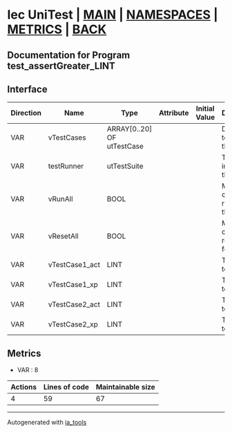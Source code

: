 # Iec UniTest | [MAIN] | [NAMESPACES] | [METRICS] | [BACK]  

## Documentation for Program test_assertGreater_LINT  

## Interface  

| Direction | Name | Type | Attribute | Initial Value | Documentation |
| --------- | ---- | ---- | --------- | ------------- | ------------- |
| VAR | vTestCases | ARRAY[0..20] OF utTestCase |  |  | Definition of all test cases for this POU |  
| VAR | testRunner | utTestSuite |  |  | Test Suite fb instance to run the tests |  
| VAR | vRunAll | BOOL |  |  | Manual command to run all tests for this POU |  
| VAR | vResetAll | BOOL |  |  | Manual command to reset all tests for this POU |  
| VAR | vTestCase1_act | LINT |  |  | Test data 1 of test case 1 |  
| VAR | vTestCase1_xp | LINT |  |  | Test data 2 of test case 1 |  
| VAR | vTestCase2_act | LINT |  |  | Test data 1 of test case 2 |  
| VAR | vTestCase2_xp | LINT |  |  | Test data 2 of test case 2 |  


## Metrics  

- VAR : 8

| Actions | Lines of code | Maintainable size |
| ------- | ------------- | ----------------- |
| 4 | 59 | 67 |

---
Autogenerated with [ia_tools](https://github.com/tkucic/ia_tools)  

[MAIN]: ../../../../index.md
[NAMESPACES]: ../../nsList.md
[METRICS]: ../../../metrics.md
[BACK]: ../nsMain.md
